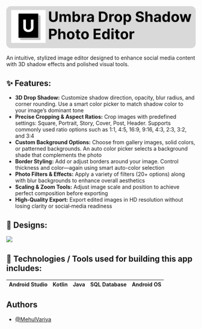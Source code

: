 <img src="https://github.com/MehulVariya/Umbra-Drop-Shadow-Photo-Editor/blob/main/umbra_drop_shadow_photo_editor_logo.png"/>

An intuitive, stylized image editor designed to enhance social media content with 3D shadow effects and polished visual tools.

## ✨ Features:
- __3D Drop Shadow:__ Customize shadow direction, opacity, blur radius, and corner rounding. Use a smart color picker to match shadow color to your image’s dominant tone
- __Precise Cropping & Aspect Ratios:__ Crop images with predefined settings: Square, Portrait, Story, Cover, Post, Header. Supports commonly used ratio options such as 1:1, 4:5, 16:9, 9:16, 4:3, 2:3, 3:2, and 3:4 
- __Custom Background Options:__ Choose from gallery images, solid colors, or patterned backgrounds. An auto color picker selects a background shade that complements the photo
- __Border Styling:__ Add or adjust borders around your image. Control thickness and color—again using smart auto-color selection 
- __Photo Filters & Effects:__ Apply a variety of filters (20+ options) along with blur backgrounds to enhance overall aesthetics 
- __Scaling & Zoom Tools:__ Adjust image scale and position to achieve perfect composition before exporting 
- __High‑Quality Export:__ Export edited images in HD resolution without losing clarity or social‑media readiness 

## 🤩 Designs:
<img src="https://github.com/MehulVariya/Umbra-Drop-Shadow-Photo-Editor/blob/main/umbra_drop_shadow_photo_editor_ss.png" />

## 📱 Technologies / Tools used for building this app includes:
| Android Studio |Kotlin | Java | SQL Database | Android OS
| --- | --- | --- | --- | --- |

## Authors

- [@MehulVariya](https://github.com/MehulVariya)
